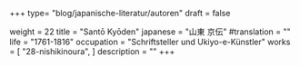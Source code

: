 +++
type= "blog/japanische-literatur/autoren"
draft = false

weight = 22
title = "Santō Kyōden"
japanese = "山東 京伝"
#translation = ""
life = "1761-1816"
occupation = "Schriftsteller und Ukiyo-e-Künstler"
works = [
  "28-nishikinoura",
]
description = ""
+++
